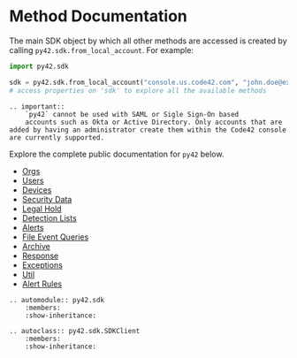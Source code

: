 # Method Documentation

The main SDK object by which all other methods are accessed is created by
calling `py42.sdk.from_local_account`. For example:

```python
import py42.sdk

sdk = py42.sdk.from_local_account("console.us.code42.com", "john.doe@example.com", "my_pw")
# access properties on 'sdk' to explore all the available methods
```

```eval_rst
.. important::
    `py42` cannot be used with SAML or Sigle Sign-On based
    accounts such as Okta or Active Directory. Only accounts that are added by having an administrator create them within the Code42 console are currently supported.
```

Explore the complete public documentation for `py42` below.

* [Orgs](methoddocs/orgs.md)
* [Users](methoddocs/users.md)
* [Devices](methoddocs/devices.md)
* [Security Data](methoddocs/securitydata.md)
* [Legal Hold](methoddocs/legalhold.md)
* [Detection Lists](methoddocs/detectionlists.md)
* [Alerts](methoddocs/alerts.md)
* [File Event Queries](methoddocs/filleeventqueries.md)
* [Archive](methoddocs/archive.md)
* [Response](methoddocs/response.md)
* [Exceptions](methoddocs/exceptions.md)
* [Util](methoddocs/util.md)
* [Alert Rules](methoddocs/alertrules.md)

```eval_rst
.. automodule:: py42.sdk
    :members:
    :show-inheritance:

.. autoclass:: py42.sdk.SDKClient
    :members:
    :show-inheritance:
```
